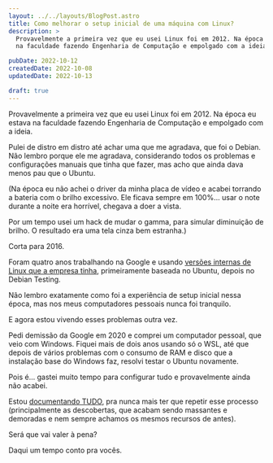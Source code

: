 ```yaml
---
layout: ../../layouts/BlogPost.astro
title: Como melhorar o setup inicial de uma máquina com Linux?
description: >
  Provavelmente a primeira vez que eu usei Linux foi em 2012. Na época eu estava
  na faculdade fazendo Engenharia de Computação e empolgado com a ideia.

pubDate: 2022-10-12
createdDate: 2022-10-08
updatedDate: 2022-10-13

draft: true
---
```


Provavelmente a primeira vez que eu usei Linux foi em 2012. Na época eu estava
na faculdade fazendo Engenharia de Computação e empolgado com a ideia.

Pulei de distro em distro até achar uma que me agradava, que foi o Debian. Não
lembro porque ele me agradava, considerando todos os problemas e configurações
manuais que tinha que fazer, mas acho que ainda dava menos pau que o Ubuntu.

(Na época eu não achei o driver da minha placa de vídeo e acabei torrando a
bateria com o brilho excessivo. Ele ficava sempre em 100%... usar o note durante
a noite era horrível, chegava a doer a vista.

Por um tempo usei um hack de mudar o gamma, para simular diminuição de brilho. O
resultado era uma tela cinza bem estranha.)

Corta para 2016.

Foram quatro anos trabalhando na Google e usando
[versões internas de Linux que a empresa tinha](https://cloud.google.com/blog/topics/developers-practitioners/how-google-got-to-rolling-linux-releases-for-desktops),
primeiramente baseada no Ubuntu, depois no Debian Testing.

Não lembro exatamente como foi a experiência de setup inicial nessa época, mas
nos meus computadores pessoais nunca foi tranquilo.

E agora estou vivendo esses problemas outra vez.

Pedi demissão da Google em 2020 e comprei um computador pessoal, que veio com
Windows. Fiquei mais de dois anos usando só o WSL, até que depois de vários
problemas com o consumo de RAM e disco que a instalação base do Windows faz,
resolvi testar o Ubuntu novamente.

Pois é... gastei muito tempo para configurar tudo e provavelmente ainda não
acabei.

Estou
[documentando TUDO](https://github.com/marcelocra/dev/blob/main/copy-pastes/ubuntu-22.04-new-install.md),
pra nunca mais ter que repetir esse processo (principalmente as descobertas, que
acabam sendo massantes e demoradas e nem sempre achamos os mesmos recursos de
antes).

Será que vai valer à pena?

Daqui um tempo conto pra vocês.
